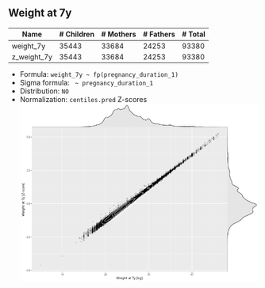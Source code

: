 ## Weight at 7y

| Name | # Children | # Mothers | # Fathers | # Total |
| ---- | ---------- | --------- | --------- | ------- |
| weight_7y | 35443 | 33684 | 24253 | 93380 |
| z_weight_7y | 35443 | 33684 | 24253 | 93380 |

- Formula: `weight_7y ~ fp(pregnancy_duration_1)`
- Sigma formula: ` ~ pregnancy_duration_1`
- Distribution: `NO`
- Normalization: `centiles.pred` Z-scores
![](plots/z_weight_7y_vs_weight_7y_child.png)


